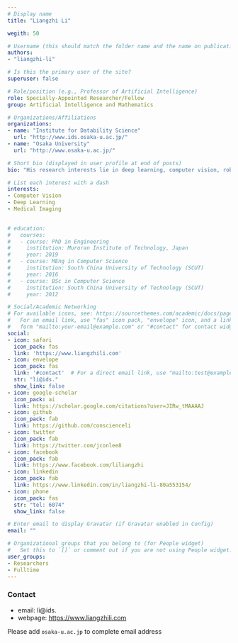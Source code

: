 ```yaml
---
# Display name
title: "Liangzhi Li"

wegith: 50

# Username (this should match the folder name and the name on publications)
authors:
- "liangzhi-li"

# Is this the primary user of the site?
superuser: false

# Role/position (e.g., Professor of Artificial Intelligence)
role: Specially-Appointed Researcher/Fellow
group: Artificial Intelligence and Mathematics

# Organizations/Affiliations
organizations:
- name: "Institute for Datability Science"
  url: "http://www.ids.osaka-u.ac.jp/"
- name: "Osaka University"
  url: "http://www.osaka-u.ac.jp/"

# Short bio (displayed in user profile at end of posts)
bio: "His research interests lie in deep learning, computer vision, robotics, and medical images."

# List each interest with a dash
interests:
- Computer Vision
- Deep Learning
- Medical Imaging

  
# education:
#   courses:
#   - course: PhD in Engineering
#     institution: Muroran Institute of Technology, Japan
#     year: 2019
#   - course: MEng in Computer Science
#     institution: South China University of Technology (SCUT)
#     year: 2016
#   - course: BSc in Computer Science
#     institution: South China University of Technology (SCUT)
#     year: 2012

# Social/Academic Networking
# For available icons, see: https://sourcethemes.com/academic/docs/page-builder/#icons
#   For an email link, use "fas" icon pack, "envelope" icon, and a link in the
#   form "mailto:your-email@example.com" or "#contact" for contact widget.
social:
- icon: safari
  icon_pack: fas
  link: 'https://www.liangzhili.com' 
- icon: envelope
  icon_pack: fas
  link: '#contact'  # For a direct email link, use "mailto:test@example.org".
  str: "li@ids."
  show_link: false
- icon: google-scholar
  icon_pack: ai
  link: https://scholar.google.com/citations?user=JIRw_tMAAAAJ
- icon: github
  icon_pack: fab
  link: https://github.com/conscienceli
- icon: twitter
  icon_pack: fab
  link: https://twitter.com/jconlee8
- icon: facebook
  icon_pack: fab
  link: https://www.facebook.com/liliangzhi
- icon: linkedin
  icon_pack: fab
  link: https://www.linkedin.com/in/liangzhi-li-80a553154/
- icon: phone
  icon_pack: fas
  str: "tel: 6074"
  show_link: false

# Enter email to display Gravatar (if Gravatar enabled in Config)
email: ""

# Organizational groups that you belong to (for People widget)
#   Set this to `[]` or comment out if you are not using People widget.
user_groups:
- Researchers
- Fulltime
---
```


### Contact
- email: li@ids.
- webpage: https://www.liangzhili.com


Please add `osaka-u.ac.jp` to complete email address